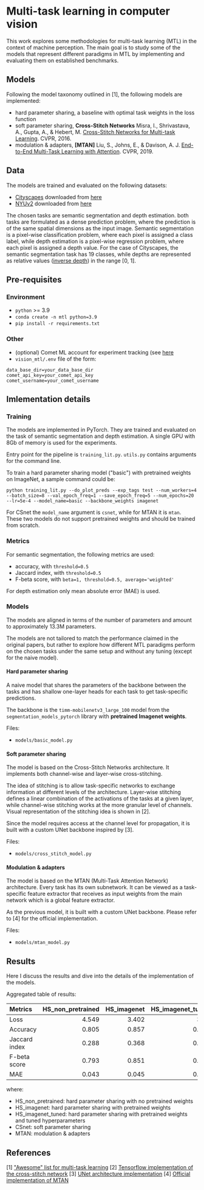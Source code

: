 Multi-task learning in computer vision
==============================

This work explores some methodologies for multi-task learning (MTL) in the context of machine perception. The main goal is to study some of the models that represent different paradigms in MTL by implementing and evaluating them on established benchmarks.

## Models

Following the model taxonomy outlined in [1], the following models are implemented:

- hard parameter sharing, a baseline with optimal task weights in the loss function
- soft parameter sharing, **Cross-Stitch Networks** Misra, I., Shrivastava, A., Gupta, A., & Hebert, M.  [Cross-Stitch Networks for Multi-task Learning](https://arxiv.org/abs/1604.03539). CVPR, 2016.
- modulation & adapters, **[MTAN]** Liu, S., Johns, E., & Davison, A. J.  [End-to-End Multi-Task Learning with Attention](http://arxiv.org/abs/1803.10704). CVPR, 2019.

## Data

The models are trained and evaluated on the following datasets:

- [Cityscapes](https://www.cityscapes-dataset.com/) downloaded from [here](https://www.kaggle.com/datasets/sakshaymahna/cityscapes-depth-and-segmentation/data)
- [NYUv2](https://cs.nyu.edu/~silberman/datasets/nyu_depth_v2.html) downloaded from [here](http://cs.nyu.edu/~silberman/datasets/nyu_depth_v2.html)

The chosen tasks are semantic segmentation and depth estimation. both tasks are formulated as a dense prediction problem, where the prediction is of the same spatial dimensions as the input image. Semantic segmentation is a pixel-wise classification problem, where each pixel is assigned a class label, while depth estimation is a pixel-wise regression problem, where each pixel is assigned a depth value. For the case of Cityscapes, the semantic segmentation task has 19 classes, while depths are represented as relative values ([inverse depth](https://robotics.stackexchange.com/questions/6334/what-is-inverse-depth-in-odometry-and-why-would-i-use-it)) in the range [0, 1].

## Pre-requisites

### Environment

- `python` >= 3.9
- `conda create -n mtl python=3.9`
- `pip install -r requirements.txt`

### Other

- (optional) Comet ML account for experiment tracking (see [here](https://www.comet.ml/docs/python-sdk/quickstart/)
- `vision_mtl/.env` file of the form:

```
data_base_dir=your_data_base_dir
comet_api_key=your_comet_api_key
comet_username=your_comet_username
```

## Imlementation details

### Training

The models are implemented in PyTorch. They are trained and evaluated on the task of semantic segmentation and depth estimation. A single GPU with 8Gb of memory is used for the experiments.

Entry point for the pipeline is `training_lit.py`. `utils.py` contains arguments for the command line.

To train a hard parameter sharing model ("basic") with pretrained weights on ImageNet, a sample command could be:

```
python training_lit.py --do_plot_preds --exp_tags test --num_workers=4 --batch_size=8 --val_epoch_freq=1 --save_epoch_freq=5 --num_epochs=20 --lr=5e-4 --model_name=basic --backbone_weights imagenet
```

For CSnet the `model_name` argument is `csnet`, while for MTAN it is `mtan`. These two models do not support pretrained weights and should be trained from scratch.

### Metrics

For semantic segmentation, the following metrics are used:

- accuracy, with `threshold=0.5`
- Jaccard index, with `threshold=0.5`
- F-beta score, with `beta=1, threshold=0.5, average='weighted'`

For depth estimation only mean absolute error (MAE) is used.

### Models

The models are aligned in terms of the number of parameters and amount to approximately 13.3M parameters.

The models are not tailored to match the performance claimed in the original papers, but rather to explore how different MTL paradigms perform on the chosen tasks under the same setup and without any tuning (except for the naive model).

#### Hard parameter sharing

A naive model that shares the parameters of the backbone between the tasks and has shallow one-layer heads for each task to get task-specific predictions.

The backbone is the `timm-mobilenetv3_large_100` model from the `segmentation_models_pytorch` library with **pretrained Imagenet weights**.

Files:

- `models/basic_model.py`

#### Soft parameter sharing

The model is based on the Cross-Stitch Networks architecture. It implements both channel-wise and layer-wise cross-stitching.

The idea of stitching is to allow task-specific networks to exchange information at different levels of the architecture. Layer-wise stitching defines a linear combination of the activations of the tasks at a given layer, while channel-wise stitching works at the more granular level of channels. Visual representation of the stitching idea is shown in [2].

Since the model requires access at the channel level for propagation, it is built with a custom UNet backbone inspired by [3].

Files:

- `models/cross_stitch_model.py`

#### Modulation & adapters

The model is based on the MTAN (Multi-Task Attention Network) architecture. Every task has its own subnetwork. It can be viewed as a task-specific feature extractor that receives as input weights from the main network which is a global feature extractor.

As the previous model, it is built with a custom UNet backbone. Please refer to [4] for the official implementation.

Files:

- `models/mtan_model.py`

## Results

Here I discuss the results and dive into the details of the implementation of the models.

Aggregated table of results:

| Metrics       |   HS_non_pretrained | HS_imagenet |   HS_imagenet_tuned |   CSnet |   MTAN |
|:--------------|-----------------------:|------:|--------------:|--------:|-------:|
| Loss          |                  4.549 | 3.402 |         3.42  |   5.596 |  3.639 |
| Accuracy      |                  0.805 | 0.857 |         0.856 |   0.774 |  0.86  |
| Jaccard index |                  0.288 | 0.368 |         0.367 |   0.253 |  0.396 |
| F-beta score   |                  0.793 | 0.851 |         0.849 |   0.759 |  0.855 |
| MAE           |                  0.043 | 0.045 |         0.038 |   0.058 |  0.06  |

where:

- HS_non_pretrained: hard parameter sharing with no pretrained weights
- HS_imagenet: hard parameter sharing with pretrained weights
- HS_imagenet_tuned: hard parameter sharing with pretrained weights and tuned hyperparameters
- CSnet: soft parameter sharing
- MTAN: modulation & adapters

## References

[1] ["Awesome" list for multi-task learning](https://github.com/Manchery/awesome-multi-task-learning)
[2] [Tensorflow implementation of the cross-stitch network](https://github.com/helloyide/Cross-stitch-Networks-for-Multi-task-Learning)
[3] [UNet architecture implementation](https://github.com/milesial/Pytorch-UNet/tree/master)
[4] [Official implementation of MTAN](https://github.com/lorenmt/mtan)
